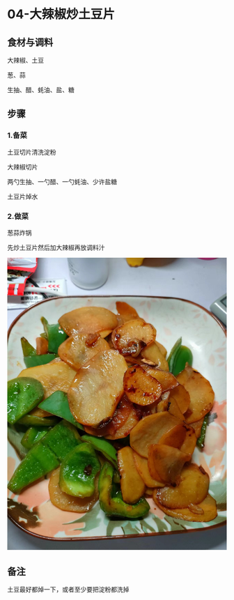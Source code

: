 # 04-大辣椒炒土豆片

## 食材与调料

大辣椒、土豆

葱、蒜

生抽、醋、蚝油、盐、糖



## 步骤

### 1.备菜

土豆切片清洗淀粉

大辣椒切片



两勺生抽、一勺醋、一勺蚝油、少许盐糖



土豆片焯水

### 2.做菜

葱蒜炸锅

先炒土豆片然后加大辣椒再放调料汁



![780a0c505300ef619ff6d644617aa0d](assets/780a0c505300ef619ff6d644617aa0d.jpg)

## 备注

土豆最好都焯一下，或者至少要把淀粉都洗掉




